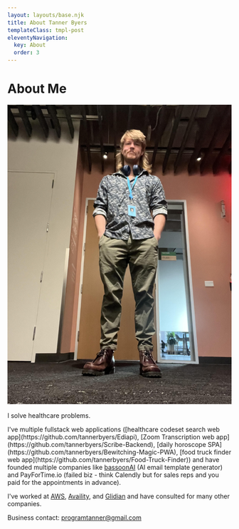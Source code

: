 ```yaml
---
layout: layouts/base.njk
title: About Tanner Byers
templateClass: tmpl-post
eleventyNavigation:
  key: About
  order: 3
---
```


# About Me
<p align="center">
<img width="600" src="/img/tanner.jpg"/>
</p>

I solve healthcare problems.

<p>I've multiple fullstack web applications ([healthcare codeset search web app](https://github.com/tannerbyers/Ediapi), [Zoom Transcription web app](https://github.com/tannerbyers/Scribe-Backend), [daily horoscope SPA](https://github.com/tannerbyers/Bewitching-Magic-PWA), [food truck finder web app](https://github.com/tannerbyers/Food-Truck-Finder)) and have founded multiple companies like <a target= "_blank" href="https://www.bassoonai.com">bassoonAI</a> (AI email template generator) and PayForTime.io (failed biz - think Calendly but for sales reps and you paid for the appointments in advance).

I've worked at <a href="https://www.aws.com" target= "_blank">AWS</a>, <a target= "_blank" href="https://www.availity.com">Availity</a>, and <a href="https://www.glidian.com" target= "_blank">Glidian</a> and have consulted for many other companies.</p>

Business contact: <programtanner@gmail.com>
